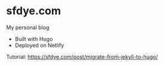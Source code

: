 # sfdye.com
My personal blog

- Built with Hugo
- Deployed on Netlify

Tutorial: https://sfdye.com/post/migrate-from-jekyll-to-hugo/


